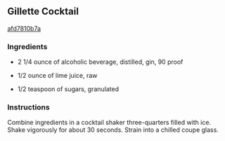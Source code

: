 ## Gillette Cocktail

[afd7810b7a](http://cooking.nytimes.com/recipes/1017237)

### Ingredients

 - 2 1/4 ounce of alcoholic beverage, distilled, gin, 90 proof

 - 1/2 ounce of lime juice, raw

 - 1/2 teaspoon of sugars, granulated

### Instructions

Combine ingredients in a cocktail shaker three-quarters filled with ice. Shake vigorously for about 30 seconds. Strain into a chilled coupe glass.